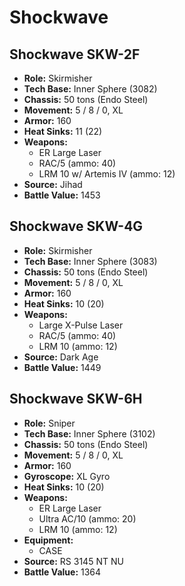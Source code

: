 # Shockwave
## Shockwave SKW-2F
- **Role:** Skirmisher
- **Tech Base:** Inner Sphere (3082)
- **Chassis:** 50 tons (Endo Steel)
- **Movement:** 5 / 8 / 0, XL
- **Armor:** 160
- **Heat Sinks:** 11 (22)
- **Weapons:**
  - ER Large Laser
  - RAC/5 (ammo: 40)
  - LRM 10 w/ Artemis IV (ammo: 12)
- **Source:** Jihad
- **Battle Value:** 1453

## Shockwave SKW-4G
- **Role:** Skirmisher
- **Tech Base:** Inner Sphere (3083)
- **Chassis:** 50 tons (Endo Steel)
- **Movement:** 5 / 8 / 0, XL
- **Armor:** 160
- **Heat Sinks:** 10 (20)
- **Weapons:**
  - Large X-Pulse Laser
  - RAC/5 (ammo: 40)
  - LRM 10 (ammo: 12)
- **Source:** Dark Age
- **Battle Value:** 1449

## Shockwave SKW-6H
- **Role:** Sniper
- **Tech Base:** Inner Sphere (3102)
- **Chassis:** 50 tons (Endo Steel)
- **Movement:** 5 / 8 / 0, XL
- **Armor:** 160
- **Gyroscope:** XL Gyro
- **Heat Sinks:** 10 (20)
- **Weapons:**
  - ER Large Laser
  - Ultra AC/10 (ammo: 20)
  - LRM 10 (ammo: 12)
- **Equipment:**
  - CASE
- **Source:** RS 3145 NT NU
- **Battle Value:** 1364

